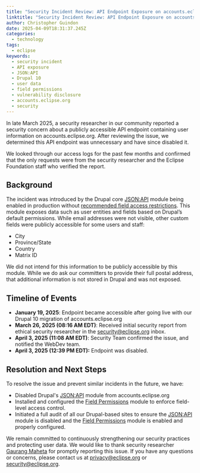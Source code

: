 ```yaml
---
title: "Security Incident Review: API Endpoint Exposure on accounts.eclipse.org"
linktitle: "Security Incident Review: API Endpoint Exposure on accounts.eclipse.org"
author: Christopher Guindon
date: 2025-04-09T18:31:37.245Z
categories:
  - technology
tags:
  - eclipse
keywords:
  - security incident
  - API exposure
  - JSON:API
  - Drupal 10
  - user data
  - field permissions
  - vulnerability disclosure
  - accounts.eclipse.org
  - security
---
```


In late March 2025, a security researcher in our community reported a security concern about a publicly accessible API endpoint containing user information on accounts.eclipse.org. After reviewing the issue, we determined this API endpoint was unnecessary and have since disabled it.

We looked through our access logs for the past few months and confirmed that the only requests were from the security researcher and the Eclipse Foundation staff who verified the report.

## Background

The incident was introduced by the Drupal core [JSON:API](https://www.drupal.org/docs/core-modules-and-themes/core-modules/jsonapi-module) module being enabled in production without [recommended field access restrictions](https://www.drupal.org/docs/core-modules-and-themes/core-modules/jsonapi-module/security-considerations). This module exposes data such as user entities and fields based on Drupal’s default permissions. While email addresses were not visible, other custom fields were publicly accessible for some users and staff:

* City
* Province/State
* Country
* Matrix ID

We did not intend for this information to be publicly accessible by this module. While we do ask our committers to provide their full postal address, that additional information is not stored in Drupal and was not exposed.

## Timeline of Events

* **January 19, 2025**: Endpoint became accessible after going live with our Drupal 10 migration of accounts.eclipse.org
* **March 26, 2025 (08:16 AM EDT)**: Received initial security report from ethical security researcher in the [security@eclipse.org](mailto:security@eclipse.org) inbox.
* **April 3, 2025 (11:08 AM EDT)**: Security Team confirmed the issue, and notified the WebDev team.
* **April 3, 2025 (12:39 PM EDT):** Endpoint was disabled.

## Resolution and Next Steps

To resolve the issue and prevent similar incidents in the future, we have:

* Disabled Drupal's [JSON:API](https://www.drupal.org/docs/core-modules-and-themes/core-modules/jsonapi-module) module from accounts.eclipse.org
* Installed and configured the [Field Permissions](https://www.drupal.org/project/field_permissions) module to enforce field-level access control.
* Initiated a full audit of all our Drupal-based sites to ensure the [JSON:API](https://www.drupal.org/docs/core-modules-and-themes/core-modules/jsonapi-module) module is disabled and the [Field Permissions](https://www.drupal.org/project/field_permissions) module is enabled and properly configured.

We remain committed to continuously strengthening our security practices and protecting user data. We would like to thank security researcher [Gaurang Maheta](https://www.linkedin.com/in/gaurang883/) for promptly reporting this issue. If you have any questions or concerns, please contact us at [privacy@eclipse.org](mailto:privacy@eclipse.org) or [security@eclipse.org](mailto:security@eclipse.org).
